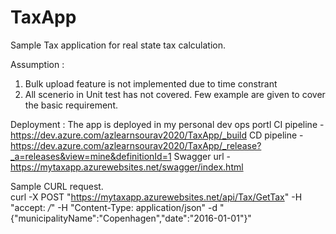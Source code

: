 # TaxApp </br>
Sample Tax application for real state tax calculation.  </br>


Assumption :  </br>
1. Bulk upload feature is not implemented due to time constrant  </br>
2. All scenerio in Unit test has not covered. Few example are given to cover the basic requirement. </br>


Deployment : The app is deployed in my personal dev ops portl 
CI pipeline - https://dev.azure.com/azlearnsourav2020/TaxApp/_build
CD pipeline - https://dev.azure.com/azlearnsourav2020/TaxApp/_release?_a=releases&view=mine&definitionId=1
Swagger url - https://mytaxapp.azurewebsites.net/swagger/index.html


Sample CURL request. </br>
curl -X POST "https://mytaxapp.azurewebsites.net/api/Tax/GetTax" -H "accept: */*" -H "Content-Type: application/json" -d "{\"municipalityName\":\"Copenhagen\",\"date\":\"2016-01-01\"}"

